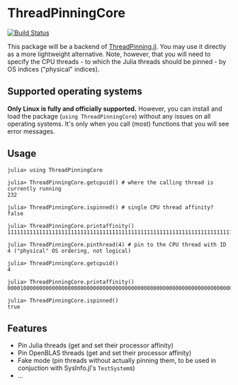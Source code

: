 # ThreadPinningCore

[![Build Status](https://github.com/carstenbauer/ThreadPinningCore.jl/actions/workflows/CI.yml/badge.svg?branch=main)](https://github.com/carstenbauer/ThreadPinningCore.jl/actions/workflows/CI.yml?query=branch%3Amain)

This package will be a backend of [ThreadPinning.jl](https://github.com/carstenbauer/ThreadPinning.jl). You may use it directly as a more lightweight alternative. Note, however, that you will need to specify the CPU threads - to which the Julia threads should be pinned - by OS indices ("physical" indices).

## Supported operating systems

**Only Linux is fully and officially supported.** However, you can install and load the package (`using ThreadPinningCore`) without any issues on all operating systems. It's only when you call (most) functions that you will see error messages.

## Usage
```julia-repl
julia> using ThreadPinningCore

julia> ThreadPinningCore.getcpuid() # where the calling thread is currently running
232

julia> ThreadPinningCore.ispinned() # single CPU thread affinity?
false

julia> ThreadPinningCore.printaffinity()
1111111111111111111111111111111111111111111111111111111111111111111111111111111111111111111111111111111111111111111111111111111111111111111111111111111111111111111111111111111111111111111111111111111111111111111111111111111111111111111111111111111111111111

julia> ThreadPinningCore.pinthread(4) # pin to the CPU thread with ID 4 ("physical" OS ordering, not logical)

julia> ThreadPinningCore.getcpuid()
4

julia> ThreadPinningCore.printaffinity()
0000100000000000000000000000000000000000000000000000000000000000000000000000000000000000000000000000000000000000000000000000000000000000000000000000000000000000000000000000000000000000000000000000000000000000000000000000000000000000000000000000000000000000

julia> ThreadPinningCore.ispinned()
true
```

## Features

* Pin Julia threads (get and set their processor affinity)
* Pin OpenBLAS threads (get and set their processor affinity)
* Fake mode (pin threads without actually pinning them, to be used in conjuction with SysInfo.jl's `TestSystem`s)
* ...
